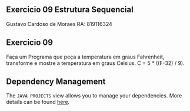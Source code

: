 ## Exercicio 09 Estrutura Sequencial

Gustavo Cardoso de Moraes RA: 819116324

## Exercicio 09

Faça um Programa que peça a temperatura em graus Fahrenheit, transforme e mostre a temperatura em graus Celsius.
C = 5 * ((F-32) / 9).

## Dependency Management

The `JAVA PROJECTS` view allows you to manage your dependencies. More details can be found [here](https://github.com/microsoft/vscode-java-dependency#manage-dependencies).
